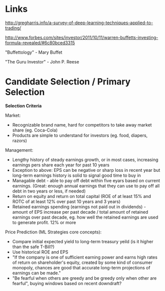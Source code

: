 Links
=================
http://gregharris.info/a-survey-of-deep-learning-techniques-applied-to-trading/

http://www.forbes.com/sites/investor/2011/10/11/warren-buffetts-investing-formula-revealed/#6c80bced3315

"Buffettology" - Mary Buffet

"The Guru Investor" - John P. Reese


Candidate Selection / Primary Selection
==================
**Selection Criteria**

Market:
*	Recognizable brand name, hard for competitors to take away market share (eg. Coca-Cola)
*	Products are simple to understand for investors (eg. food, diapers, razors)

Management:
*	Lengthy history of steady earnings growth, or in most cases, increasing earnings pers share each year for past 10 years
*	Exception to above: EPS can be negative or sharp loss in recent year but long-term earnings history is solid to signal good time to buy in
*	Managable debt - able to pay off debt within five eyars based on current earnings. (Great: enough annual earnings that they can use to pay off all debt in two years or less, if needed)
*	Return on equity and return on total capital (ROE of at least 15% and ROTC of at least 12% over past 10 years and 3 years)
*	Retained earnings spending (earnings not paid out in dividends) - amount of EPS increase per past decade / total amount of retained earnings over past decade, eg. how well the retained earnings are used to generate profit. 12% or more

Price Prediction (ML Strategies core concepts):
*	Compare initial expected yield to long-term treasury yeild (is it higher than the safe T-Bill?)
*	Use historical ROE and EPS
*	"If the company is one of sufficient earning power and earns high rates of return on shareholder's equity, created by some kind of consumer monopoly, chances are good that accurate long-term projections of earnings can be made."
*	"Be fearful when others are greedy and be greedy only when other are fearful", buying windows based on recent downdraft?
